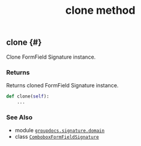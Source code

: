 ﻿---
title: clone method
second_title: GroupDocs.Signature for Python via .NET API References
description: 
type: docs
url: /python-net/groupdocs.signature.domain/comboboxformfieldsignature/clone/
is_root: false
weight: 20
---

## clone {#}

Clone FormField Signature instance.


### Returns 


Returns cloned FormField Signature instance.


```python
def clone(self):
    ...
```





### See Also
* module [`groupdocs.signature.domain`](../../)
* class [`ComboboxFormFieldSignature`](/signature/python-net/groupdocs.signature.domain/comboboxformfieldsignature)
